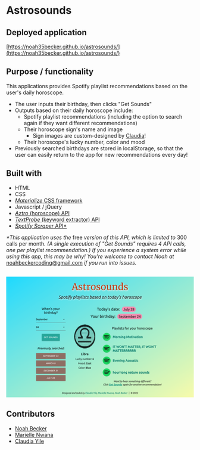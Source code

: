 # Astrosounds

## Deployed application
[https://noah35becker.github.io/astrosounds/](https://noah35becker.github.io/astrosounds/)

## Purpose / functionality
This applications provides Spotify playlist recommendations based on the user's daily horoscope.
- The user inputs their birthday, then clicks "Get Sounds"
- Outputs based on their daily horoscope include:
    - Spotify playlist recommendations (including the option to search again if they want different recommendations)
    - Their horoscope sign's name and image
        - Sign images are custom-designed by [Claudia](#contributors)!
    - Their horoscope's lucky number, color and mood
- Previously searched birthdays are stored in localStorage, so that the user can easily return to the app for new recommendations every day!

## Built with
- HTML 
- CSS
- [<em>Materialize</em> CSS framework](https://materializecss.com/about.html)
- Javascript / jQuery 
- [<em>Aztro</em> (horoscope) API](https://materializecss.com/about.html)
- [<em>TextProbe</em> (keyword extractor) API](https://rapidapi.com/textprobe/api/textprobe/)
- [<em>Spotify Scraper</em> API*](https://rapidapi.com/DataFanatic/api/spotify-scraper/)

<em>*This application uses the</em> free <em>version of this API, which is limited to</em> 300 calls per month<em>. (A single execution of "Get Sounds" requires 4 API calls, one per playlist recommendation.) If you experience a system error while using this app, this may be why! You're welcome to contact Noah at</em> noahbeckercoding@gmail.com <em>if you run into issues.</em>

##
![Image of portfolio](./assets/images/screenshot.png)


## Contributors
- [Noah Becker](https://github.com/noah35becker)
- [Marielle Nwana](https://github.com/mnwana)
- [Claudia Yile](https://github.com/claudiayile)
